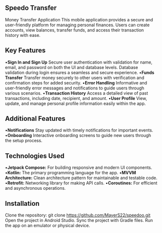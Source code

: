 ## Speedo Transfer
Money Transfer Application
This mobile application provides a secure and user-friendly platform for managing personal finances. Users can create accounts, view balances, transfer funds, and access their transaction history with ease.
## Key Features
•**Sign In and Sign Up**
Secure user authentication with validation for name, email, and password on both the UI and database levels.
Database validation during login ensures a seamless and secure experience.
•**Funds Transfer**
Transfer money securely to other users with verification and confirmation steps for added security.
•**Error Handling**
Informative and user-friendly error messages and notifications to guide users through various scenarios.
•**Transaction History**
Access a detailed view of past transactions, including date, recipient, and amount.
•**User Profile**
View, update, and manage personal profile information easily within the app.
## Additional Features
•**Notifications**
Stay updated with timely notifications for important events.
•**Onboarding**
Interactive onboarding screens to guide new users through the setup process.
## Technologies Used	
•**Jetpack Compose:** For building responsive and modern UI components.
•**Kotlin:** The primary programming language for the app.
•**MVVM Architecture:** Clean architecture pattern for maintainable and testable code.
•**Retrofit:** Networking library for making API calls.
•**Coroutines:** For efficient and asynchronous operations.
## Installation
Clone the repository:
git clone https://github.com/MayerS22/speedoo.git
Open the project in Android Studio.
Sync the project with Gradle files.
Run the app on an emulator or physical device.
